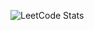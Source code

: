 ![LeetCode Stats](https://leetcode.card.workers.dev/Muhammad_Haris_Ahsan?theme=dark&font=baloo&extension=null)
